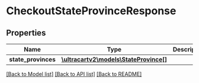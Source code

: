 # CheckoutStateProvinceResponse

## Properties
Name | Type | Description | Notes
------------ | ------------- | ------------- | -------------
**state_provinces** | [**\ultracartv2\models\StateProvince[]**](StateProvince.md) |  | [optional] 

[[Back to Model list]](../README.md#documentation-for-models) [[Back to API list]](../README.md#documentation-for-api-endpoints) [[Back to README]](../README.md)


